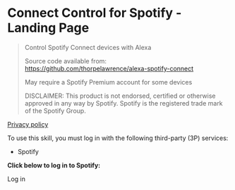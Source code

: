# Connect Control for Spotify - Landing Page

> Control Spotify Connect devices with Alexa
>
> Source code available from: https://github.com/thorpelawrence/alexa-spotify-connect
>
> May require a Spotify Premium account for some devices
>
> DISCLAIMER:
> This product is not endorsed, certified or otherwise approved in any way by Spotify. Spotify is the registered trade mark of the Spotify Group.

[Privacy policy](/privacy)

To use this skill, you must log in with the following third-party (3P) services:
* Spotify

**Click below to log in to Spotify:**

<a id="login-link">Log in</a>

<script src="https://ajax.googleapis.com/ajax/libs/jquery/3.4.0/jquery.min.js"></script>
<script src="https://unpkg.com/@ungap/url-search-params@0.1.2/min.js"></script>
<script>
  params=new URLSearchParams(location.search);
  $("#login-link").attr("href", "https://accounts.spotify.com/authorize?nosignup=true&" + params.toString());
</script>

